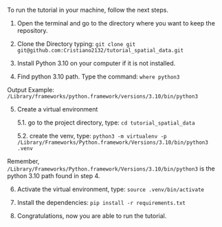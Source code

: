 To run the tutorial in your machine, follow the next steps. 

  

1. Open the terminal and go to the directory where you want to keep the repository. 

  

2. Clone the Directory typing: `git clone git git@github.com:Cristiano2132/tutorial_spatial_data.git`

 

3. Install Python 3.10 on your computer if it is not installed. 

 

4. Find python 3.10 path. Type the command: `where python3`

Output Example: `/Library/frameworks/python.framework/versions/3.10/bin/python3`

  

5. Create a virtual environment 

	5.1. go to the project directory, type: `cd tutorial_spatial_data`

	5.2. create the venv, type: `python3 -m virtualenv -p /Library/Frameworks/Python.framework/Versions/3.10/bin/python3 .venv`

Remember,  `/Library/Frameworks/Python.framework/Versions/3.10/bin/python3` is the python 3.10 path found in step 4. 

6. Activate the virtual environment, type: `source .venv/bin/activate`

 

7. Install the dependencies: `pip install -r requirements.txt`

 

8. Congratulations, now you are able to run the tutorial. 